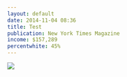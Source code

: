 ```yaml
---
layout: default
date: 2014-11-04 08:36
title: Test
publication: New York Times Magazine
income: $157,289
percentwhite: 45%
---
```




           
<div class="imageContainer">
<img src="https://dl.dropboxusercontent.com/u/16283954/white%20space/img/editscans/NYT_contents_1.png">
            
<div class="overlayContainer">
<object type="image/svg+xml" data="https://dl.dropboxusercontent.com/u/16283954/white%20space/img/overlays/NYT_contents_1.svg" class="trans"></object>
</div>


</div>
            
        
        
